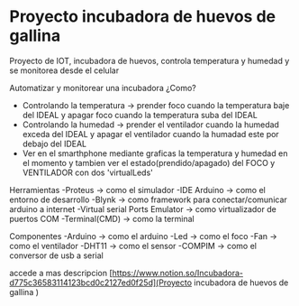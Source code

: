 # Proyecto incubadora de huevos de gallina

Proyecto de IOT, incubadora de huevos, controla temperatura y humedad y se monitorea desde el celular

Automatizar y monitorear una incubadora
¿Como?
- Controlando la temperatura -> prender foco cuando la temperatura baje del IDEAL y apagar foco cuando la temperatura suba del IDEAL
- Controlando la humedad -> prender el ventilador cuando la humedad exceda del IDEAL y apagar el ventilador cuando la humadad este por debajo del IDEAL
- Ver en el smarthphone mediante graficas la temperatura y humedad en el momento y tambien ver el estado(prendido/apagado) del FOCO y VENTILADOR con dos 'virtualLeds'

Herramientas
-Proteus -> como el simulador
-IDE Arduino -> como el entorno de desarrollo
-Blynk -> como framework para conectar/comunicar arduino a internet
-Virtual serial Ports Emulator -> como virtualizador de puertos COM
-Terminal(CMD) -> como la terminal

Componentes
-Arduino -> como el arduino
-Led -> como el foco
-Fan -> como el ventilador
-DHT11 -> como el sensor
-COMPIM -> como el conversor de usb a serial

accede a mas descripcion [https://www.notion.so/Incubadora-d775c36583114123bcd0c2127ed0f25d](Proyecto incubadora de huevos de gallina
)

